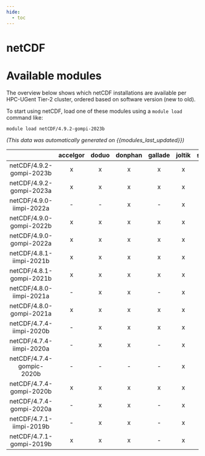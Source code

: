 ```yaml
---
hide:
  - toc
---
```


netCDF
======

# Available modules


The overview below shows which netCDF installations are available per HPC-UGent Tier-2 cluster, ordered based on software version (new to old).

To start using netCDF, load one of these modules using a `module load` command like:

```shell
module load netCDF/4.9.2-gompi-2023b
```

*(This data was automatically generated on {{modules_last_updated}})*  

| |accelgor|doduo|donphan|gallade|joltik|shinx|skitty|
| :---: | :---: | :---: | :---: | :---: | :---: | :---: | :---: |
|netCDF/4.9.2-gompi-2023b|x|x|x|x|x|x|x|
|netCDF/4.9.2-gompi-2023a|x|x|x|x|x|x|x|
|netCDF/4.9.0-iimpi-2022a|-|-|x|-|x|-|-|
|netCDF/4.9.0-gompi-2022b|x|x|x|x|x|-|-|
|netCDF/4.9.0-gompi-2022a|x|x|x|x|x|-|-|
|netCDF/4.8.1-iimpi-2021b|x|x|x|x|x|-|-|
|netCDF/4.8.1-gompi-2021b|x|x|x|x|x|-|-|
|netCDF/4.8.0-iimpi-2021a|-|x|x|-|x|-|-|
|netCDF/4.8.0-gompi-2021a|x|x|x|x|x|-|-|
|netCDF/4.7.4-iimpi-2020b|-|x|x|x|x|-|-|
|netCDF/4.7.4-iimpi-2020a|-|x|x|-|x|-|-|
|netCDF/4.7.4-gompic-2020b|-|-|-|-|x|-|-|
|netCDF/4.7.4-gompi-2020b|x|x|x|x|x|-|-|
|netCDF/4.7.4-gompi-2020a|-|x|x|-|x|-|-|
|netCDF/4.7.1-iimpi-2019b|-|x|x|-|x|-|-|
|netCDF/4.7.1-gompi-2019b|x|x|x|-|x|-|-|
